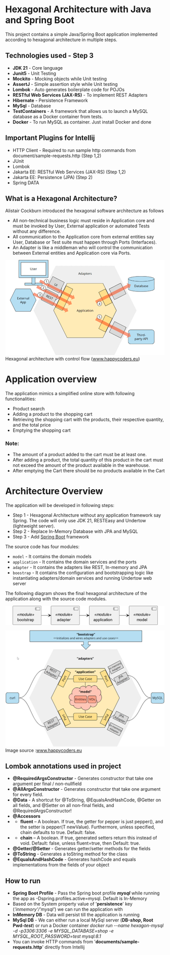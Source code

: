 # Hexagonal Architecture with Java and Spring Boot

This project contains a simple Java/Spring Boot application implemented according to hexagonal architecture in multiple steps.

## Technologies used - Step 3
* **JDK 21** - Core language
* **Junit5** - Unit Testing
* **Mockito** - Mocking objects while Unit testing
* **AssertJ** - Simple assertion style while Unit testing
* **Lombok** - Auto generates boilerplate code for POJOs
* **RESTful Web Services (JAX-RS)** - To implement REST Adapters
* **Hibernate** - Persistence Framework
* **MySql** - Database 
* **TestContainers** - A framework that allows us to launch a MySQL database as a Docker container from tests.
* **Docker** - To run MySQL as container. Just install Docker and done


## Important Plugins for Intellij
* HTTP Client - Required to run sample http commands from document/sample-requests.http (Step 1,2)
* JUnit
* Lombok
* Jakarta EE: RESTful Web Services (JAX-RS) (Step 1,2)
* Jakarta EE: Persistence (JPA) (Step 2)
* Spring DATA


## What is a Hexagonal Architecture?
Alistair Cockburn introduced the hexagonal software architecture as follows
* All non-technical business logic must reside in Application core and must be invoked by User, External application or automated Tests without any difference.
* All communication to the Application core from external entities say User, Database or Test suite must happen through Ports (Interfaces).
* An Adapter is like a middleman who will control the communication between External entities and Application core via Ports. 


![Hexagonal Architecture Modules](documents/hexagonal-architecture-with-control-flow.png)
Hexagonal architecture with control flow (www.happycoders.eu)

# Application overview
The application mimics a simplified online store with following functionalities:

* Product search
* Adding a product to the shopping cart
* Retrieving the shopping cart with the products, their respective quantity, and the total price
* Emptying the shopping cart

### Note:
* The amount of a product added to the cart must be at least one.
* After adding a product, the total quantity of this product in the cart must not exceed the amount of the product available in the warehouse.
* After emptying the Cart there should be no products available in the Cart

# Architecture Overview
The application will be developed in following steps:

* Step 1 - Hexagonal Architecture without any application framework say Spring. The code will only use JDK 21, RESTEasy and Undertow (lightweight server).
* Step 2 - Replace In-Memory Database with JPA and MySQL
* Step 3 - Add [Spring Boot](https://spring.io/projects/spring-boot/) framework

The source code has four modules:
* `model` - It contains the domain models
* `application` - It contains the domain services and the ports
* `adapter` - It contains the adapters like REST, In-memory and JPA
* `boostrap` - It contains the configuration and bootstrapping logic like instantiating adapters/domain services and running Undertow web server

The following diagram shows the final hexagonal architecture of the application along with the source code modules.

![Modules](documents/hexagonal-architecture-modules-uml.png)

![Hexagonal Architecture Modules](documents/hexagonal-architecture-modules.png)
Image source :www.happycoders.eu

## Lombok annotations used in project
* **@RequiredArgsConstructor** - Generates constructor that take one argument per final / non-nullfield
* **@AllArgsConstructor** - Generates constructor that take one argument for every field.
* **@Data** - A shortcut for @ToString, @EqualsAndHashCode, @Getter on all fields, and @Setter on all non-final fields, and @RequiredArgsConstructor!
* **@Accessors** 
* * **fluent** – A boolean. If true, the getter for pepper is just pepper(), and the setter is pepper(T newValue). Furthermore, unless specified, chain defaults to true.
  Default: false.
* * **chain** – A boolean. If true, generated setters return this instead of void.
  Default: false, unless fluent=true, then Default: true.
* **@Getter/@Setter** - Generates getter/setter methods for the fields
* **@ToString** - Generates a toString method for the class
* **@EqualsAndHashCode** - Generates hashCode and equals implementations from the fields of your object


## How to run
* **Spring Boot Profile** - Pass the Spring boot profile **_mysql_** while running the app as -Dspring.profiles.active=mysql. Default is In-Memory
* Based on the System property value of '**persistence**' key (_'inmemory'/'mysql'_) we can run the application with 
* **InMemory DB** - Data will persist till the application is running
* **MySql DB** - We can either run a local MySql server (**DB-_shop_, Root Pwd-_test_**) or run a Docker container
_docker run --name hexagon-mysql -d -p3306:3306 -e MYSQL_DATABASE=shop -e MYSQL_ROOT_PASSWORD=test mysql:8.1_
* You can invoke HTTP commands from '**documents/sample-requests.http**' directly from Intellij

